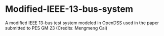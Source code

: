 # Modified-IEEE-13-bus-system
A modified IEEE 13-bus test system modeled in OpenDSS used in the paper submitted to PES GM 23
(Credits: Mengmeng Cai)
